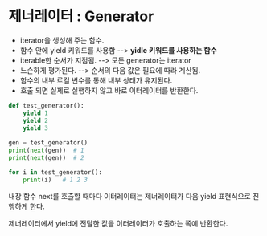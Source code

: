 # 제너레이터 : Generator

- iterator을 생성해 주는 함수.
- 함수 안에 yield 키워드를 사용함  --> **yidle 키워드를 사용하는 함수**
- iterable한 순서가 지점됨. --> 모든 generator는 iterator
- 느슨하게 평가된다. --> 순서의 다음 값은 필요에 따라 계산됨.
- 함수의 내부 로컬 변수를 통해 내부 상태가 유지된다.
- 호출 되면 실제로 실행하지 않고 바로 이터레이터를 반환한다.



```python
def test_generator():
    yield 1
    yield 2
    yield 3
    
gen = test_generator()
print(next(gen))  # 1
print(next(gen))  # 2

for i in test_generator():
    print(i)   # 1 2 3
```

내장 함수 next를 호출할 때마다 이터레이터는 제너레이터가 다음 yield 표현식으로 진행하게 한다.

제너레이터에서 yield에 전달한 값을 이터레이터가 호출하는 쪽에 반환한다.